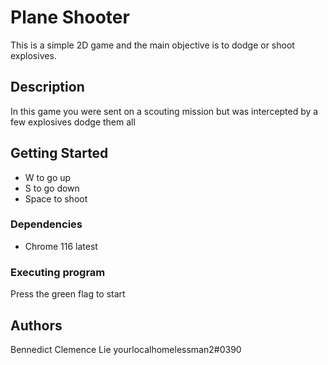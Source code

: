 # Plane Shooter

This is a simple 2D game and the main objective is to dodge or shoot explosives.

## Description

In this game you were sent on a scouting mission but was intercepted by a few explosives dodge them all

## Getting Started

* W to go up
* S to go down
* Space to shoot

### Dependencies

* Chrome 116 latest

### Executing program

Press the green flag to start

## Authors
Bennedict Clemence Lie
yourlocalhomelessman2#0390
